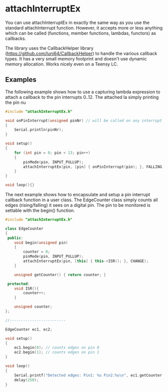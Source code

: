 # attachInterruptEx

You can use attachInterruptEx in exactly the same way as you use the standard attachInterrupt function. However, it accepts more or less anything which can be called (functions, member functions, lambdas, functors) as callbacks.

The library uses the CallbackHelper library (https://github.com/luni64/CallbackHelper) to handle the various callback types. It has a very small memory footprint and doesn't use dynamic memory allocation. Works nicely even on a Teensy LC.

## Examples

The following example shows how to use a capturing lambda expression to attach a callback to the pin interrupts 0..12. The attached la simply printing the pin nu
```c++
#include "attachInterruptEx.h"

void onPinInterrupt(unsigned pinNr) // will be called on any interrupt from pin 0 to pin 12.
{
    Serial.println(pinNr);
}

void setup()
{
    for (int pin = 0; pin < 13; pin++)
    {
        pinMode(pin, INPUT_PULLUP);
        attachInterruptEx(pin, [pin] { onPinInterrupt(pin); }, FALLING); // capture a copy of pin. The lambda calls onPinInterrupt with the captured pin.
    }
}

void loop(){}
```

The next example shows how to encapsulate and setup a pin interrupt callback function in a user class. The EdgeCounter class simply counts all edges (rising/falling) it sees on a digital pin. The pin to be monitored is settable with the begin() function.

```c++
#include "attachInterruptEx.h"

class EdgeCounter
{
 public:
    void begin(unsigned pin)
    {
        counter = 0;
        pinMode(pin, INPUT_PULLUP);
        attachInterruptEx(pin, [this] { this->ISR(); }, CHANGE);
    }

    unsigned getCounter() { return counter; }

 protected:
    void ISR(){
        counter++;
    }

    unsigned counter;
};

//-------------------------

EdgeCounter ec1, ec2;

void setup()
{
    ec1.begin(0); // counts edges on pin 0
    ec2.begin(1); // counts edges on pin 1
}

void loop()
{
    Serial.printf("Detected edges: Pin1: %u Pin2:%u\n", ec1.getCounter(), ec2.getCounter());
    delay(250);
}
```